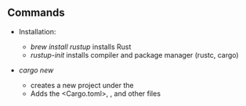 ## Commands

- Installation:

  - _brew install rustup_ installs Rust
  - _rustup-init_ installs compiler and package manager (rustc, cargo)

- _cargo new <NAME>_
  - creates a new project under the <NAME>
  - Adds the <Cargo.toml>, <src>, and other files

